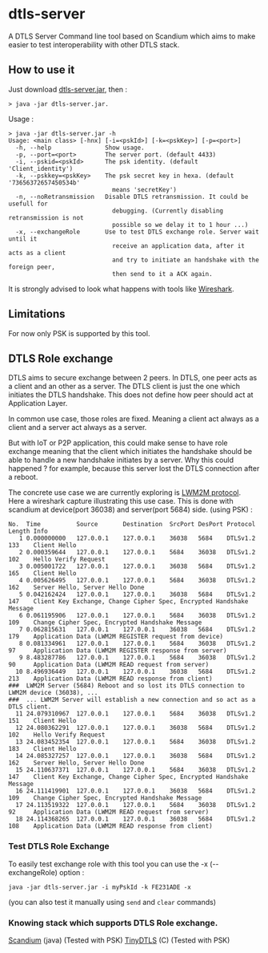 # dtls-server
A DTLS Server Command line tool based on Scandium which aims to make easier to test interoperability with other DTLS stack.

## How to use it 
Just download [dtls-server.jar](https://github.com/sbernard31/dtls-server/releases/download/0.1/dtls-server.jar), then :

```
> java -jar dtls-server.jar.
```
Usage :

```
> java -jar dtls-server.jar -h
Usage: <main class> [-hnx] [-i=<pskId>] [-k=<pskKey>] [-p=<port>]
  -h, --help               Show usage.
  -p, --port=<port>        The server port. (default 4433)
  -i, --pskid=<pskId>      The psk identity. (default 'Client_identity')
  -k, --pskkey=<pskKey>    The psk secret key in hexa. (default '73656372657450534b'
                             means 'secretKey')
  -n, --noRetransmission   Disable DTLS retransmission. It could be usefull for
                             debugging. (Currently disabling retransmission is not
                             possible so we delay it to 1 hour ...)
  -x, --exchangeRole       Use to test DTLS exchange role. Server wait until it
                             receive an application data, after it acts as a client
                             and try to initiate an handshake with the foreign peer,
                             then send to it a ACK again.
```

It is strongly advised to look what happens with tools like [Wireshark](https://www.wireshark.org/).

## Limitations
For now only PSK is supported by this tool.

## DTLS Role exchange
DTLS aims to secure exchange between 2 peers. In DTLS, one peer acts as a client and an other as a server. The DTLS client is just the one which initiates the DTLS handshake. This does not define how peer should act at Application Layer.

In common use case, those roles are fixed. Meaning a client act always as a client and a server act always as a server.

But with IoT or P2P application, this could make sense to have role exchange meaning that the client which initiates the handshake should be able to handle a new handshake initiates by a server. Why this could happened ? for example, because this server lost the DTLS connection after a reboot.

The concrete use case we are currently exploring is [LWM2M protocol](https://github.com/OpenMobileAlliance/OMA_LwM2M_for_Developers/issues/410).  
Here a wireshark capture illustrating this use case. This is done with scandium at device(port 36038) and server(port 5684) side. (using PSK) :

```
No.  Time          Source       Destination  SrcPort DesPort Protocol Length Info
   1 0.000000000   127.0.0.1    127.0.0.1    36038   5684    DTLSv1.2 133    Client Hello
   2 0.000359644   127.0.0.1    127.0.0.1    5684    36038   DTLSv1.2 102    Hello Verify Request
   3 0.005001722   127.0.0.1    127.0.0.1    36038   5684    DTLSv1.2 165    Client Hello
   4 0.005626495   127.0.0.1    127.0.0.1    5684    36038   DTLSv1.2 162    Server Hello, Server Hello Done
   5 0.042162424   127.0.0.1    127.0.0.1    36038   5684    DTLSv1.2 147    Client Key Exchange, Change Cipher Spec, Encrypted Handshake Message 
   6 0.061195906   127.0.0.1    127.0.0.1    5684    36038   DTLSv1.2 109    Change Cipher Spec, Encrypted Handshake Message
   7 0.062815631   127.0.0.1    127.0.0.1    36038   5684    DTLSv1.2 179    Application Data (LWM2M REGISTER request from device)
   8 0.081334961   127.0.0.1    127.0.0.1    5684    36038   DTLSv1.2 97     Application Data (LWM2M REGISTER response from server)
   9 8.483287786   127.0.0.1    127.0.0.1    5684    36038   DTLSv1.2 90     Application Data (LWM2M READ request from server)
  10 8.496936449   127.0.0.1    127.0.0.1    36038   5684    DTLSv1.2 213    Application Data (LWM2M READ response from client)
###  LWM2M Server (5684) Reboot and so lost its DTLS connection to LWM2M device (36038), ...
###  ... LWM2M Server will establish a new connection and so act as a DTLS client. 
  11 24.079310967  127.0.0.1    127.0.0.1    5684    36038   DTLSv1.2 151    Client Hello
  12 24.080362291  127.0.0.1    127.0.0.1    36038   5684    DTLSv1.2 102    Hello Verify Request
  13 24.083452354  127.0.0.1    127.0.0.1    5684    36038   DTLSv1.2 183    Client Hello
  14 24.085327257  127.0.0.1    127.0.0.1    36038   5684    DTLSv1.2 162    Server Hello, Server Hello Done
  15 24.110637371  127.0.0.1    127.0.0.1    5684    36038   DTLSv1.2 147    Client Key Exchange, Change Cipher Spec, Encrypted Handshake Message 
  16 24.111419901  127.0.0.1    127.0.0.1    36038   5684    DTLSv1.2 109    Change Cipher Spec, Encrypted Handshake Message 
  17 24.113519322  127.0.0.1    127.0.0.1    5684    36038   DTLSv1.2 92     Application Data (LWM2M READ request from server)
  18 24.114368265  127.0.0.1    127.0.0.1    36038   5684    DTLSv1.2 108    Application Data (LWM2M READ response from client)
```

### Test DTLS Role Exchange
To easily test exchange role with this tool you can use the -x (--exchangeRole) option : 
```
java -jar dtls-server.jar -i myPskId -k FE231ADE -x
```
(you can also test it manually using `send` and `clear` commands)

### Knowing stack which supports DTLS Role exchange.

[Scandium](https://github.com/eclipse/californium/tree/master/scandium-core) (java) (Tested with PSK)
[TinyDTLS](https://projects.eclipse.org/projects/iot.tinydtls) (C) (Tested with PSK)

